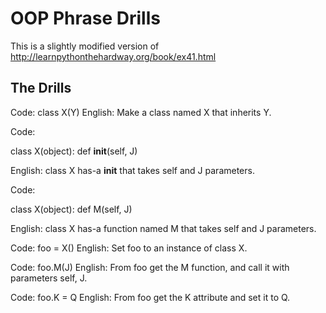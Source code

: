 # OOP Phrase Drills

This is a slightly modified version of http://learnpythonthehardway.org/book/ex41.html

## The Drills

Code: class X(Y)
English: Make a class named X that inherits Y.

Code:

class X(object):
  def __init__(self, J)

English: class X has-a __init__ that takes self and J parameters.


Code:

class X(object):
  def M(self, J)

English: class X has-a function named M that takes self and J parameters.

Code: foo = X()
English: Set foo to an instance of class X.

Code: foo.M(J)
English: From foo get the M function, and call it with parameters self, J.

Code: foo.K = Q
English: From foo get the K attribute and set it to Q.
